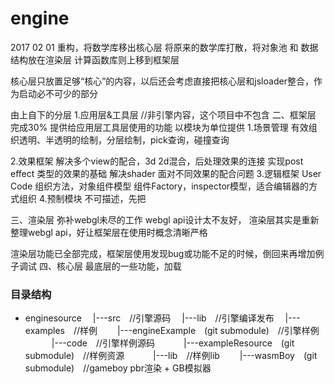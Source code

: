 # engine
2017 02 01
重构，将数学库移出核心层
将原来的数学库打散，将对象池 和 数据结构放在渲染层
计算函数库则上移到框架层

核心层只放置足够“核心”的内容，以后还会考虑直接把核心层和jsloader整合，作为启动必不可少的部分

由上自下的分层
1.应用层&工具层
//非引擎内容，这个项目中不包含
二、框架层  完成30%
提供给应用层工具层使用的功能
以模块为单位提供
1.场景管理   有效组织透明、半透明的绘制，分层绘制，pick查询，碰撞查询
   
2.效果框架   解决多个view的配合，3d 2d混合，后处理效果的连接
			 实现post effect 类型的效果的基础
			 解决shader 面对不同效果的配合问题
3.逻辑框架   User Code 组织方法，对象组件模型
	         组件Factory，inspector模型，适合编辑器的方式组织
4.预制模块	 不可描述，先把
	

三、渲染层
弥补webgl未尽的工作
webgl api设计太不友好，
渲染层其实是重新整理webgl api，好让框架层在使用时概念清晰严格

渲染层功能已全部完成，框架层使用发现bug或功能不足的时候，倒回来再增加例子调试
四、核心层
最底层的一些功能，加载


### 目录结构
* enginesource
&emsp;|---src&emsp;//引擎源码
&emsp;|---lib&emsp;//引擎编译发布
&emsp;|---examples&emsp;//样例
&emsp;&emsp;|---engineExample&emsp;(git submodule)&emsp;//引擎样例
&emsp;&emsp;&emsp;|---code&emsp;//引擎样例源码
&emsp;&emsp;&emsp;|---exampleResource&emsp;(git submodule)&emsp;//样例资源
&emsp;&emsp;&emsp;|---lib&emsp;//样例lib
&emsp;&emsp;|---wasmBoy&emsp;(git submodule)&emsp;//gameboy pbr渲染 + GB模拟器